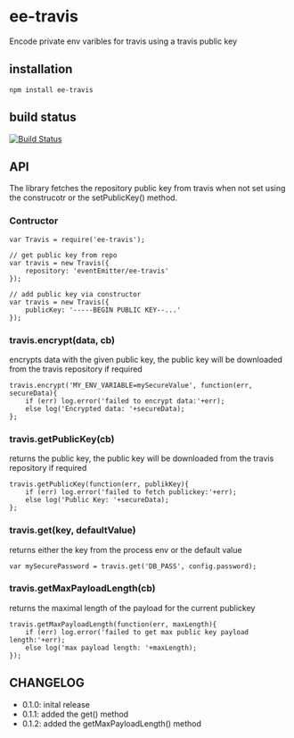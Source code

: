 # ee-travis

Encode private env varibles for travis using a travis public key

## installation

	npm install ee-travis

## build status

[![Build Status](https://travis-ci.org/eventEmitter/ee-travis.png?branch=master)](https://travis-ci.org/eventEmitter/ee-travis)


## API

The library fetches the repository public key from travis when not set using the construcotr or the setPublicKey() method.

### Contructor
	
	var Travis = require('ee-travis');

	// get public key from repo
	var travis = new Travis({ 
		repository: 'eventEmitter/ee-travis'
	});

	// add public key via constructor
	var travis = new Travis({ 
		publicKey: '-----BEGIN PUBLIC KEY--...'
	});

### travis.encrypt(data, cb)

encrypts data with the given public key, the public key will be downloaded from the travis repository if required

	travis.encrypt('MY_ENV_VARIABLE=mySecureValue', function(err, secureData){
		if (err) log.error('failed to encrypt data:'+err);
		else log('Encrypted data: '+secureData);
	};


### travis.getPublicKey(cb)

returns the public key, the public key will be downloaded from the travis repository if required

	travis.getPublicKey(function(err, publikKey){
		if (err) log.error('failed to fetch publickey:'+err);
		else log('Public Key: '+secureData);
	};


### travis.get(key, defaultValue)

returns either the key from the process env or the default value

	var mySecurePassword = travis.get('DB_PASS', config.password);


### travis.getMaxPayloadLength(cb)

returns the maximal length of the payload for the current publickey

	travis.getMaxPayloadLength(function(err, maxLength){
		if (err) log.error('failed to get max public key payload length:'+err);
		else log('max payload length: '+maxLength);
	});




## CHANGELOG

- 0.1.0: inital release
- 0.1.1: added the get() method
- 0.1.2: added the getMaxPayloadLength() method